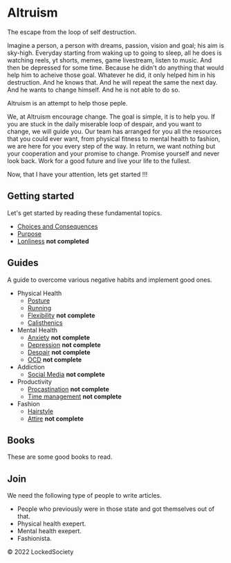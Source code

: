 # Altruism

The escape from the loop of self destruction.

Imagine a person, a person with dreams, passion, vision and goal; his aim
is sky-high. Everyday starting from waking up to going to sleep,
all he does is watching reels, yt shorts, memes, game livestream, 
listen to music. And then be depressed for some time. Because he didn't 
do anything that would help him to acheive those goal. Whatever he did, 
it only helped him in his destruction. And he knows that. And he will
repeat the same the next day. And he wants to change himself. And he 
is not able to do so. 

Altruism is an attempt to help those peple. 

We, at Altruism encourage change. The goal is simple, it is to help you. If 
you are stuck in the daily miserable loop of despair, and you want to change,
we will guide you. Our team has arranged for you all the resources that 
you could ever want, from physical fitness to mental health to fashion,
we are here for you every step of the way. In return, we want nothing but 
your cooperation and your promise to change. Promise yourself and never look back.
Work for a good future and live your life to the fullest.

Now, that I have your attention, lets get started !!!

## Getting started

Let's get started by reading these fundamental topics.

- [Choices and Consequences](choices.md)
- [Purpose](purpose.md)
- [Lonliness](purpose.md) **not completed**

## Guides

A guide to overcome various negative habits and implement good ones.

- Physical Health
    - [Posture](guides/posture.md)
    - [Running](guides/running.md)
    - [Flexibility](guides/flexibility.md) **not complete**
    - [Calisthenics](guides/calisthenics.md)
- Mental Health
    - [Anxiety](guides/anxiety.md) **not complete**
    - [Depression](guides/depression.md) **not complete**
    - [Despair](guides/despair.md) **not complete**
    - [OCD](guides/ocd.md) **not complete**
- Addiction
    - [Social Media](guides/addiction-social.md) **not complete**
- Productivity
    - [Procastination](guides/productivity.md) **not complete**
    - [Time management](guides/productivity.md) **not complete**
- Fashion
    - [Hairstyle](guides/hairstyle.md)  
    - [Attire](guides/shirts.md) **not complete**

## Books

These are some good books to read.

## Join

We need the following type of people to write articles.

- People who previously were in those state and got themselves out of that.
- Physical health exepert.
- Mental health exepert.
- Fashionista.

&copy; 2022 LockedSociety
